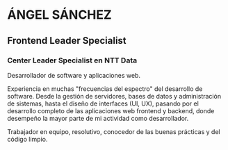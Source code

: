 # ÁNGEL SÁNCHEZ
## Frontend Leader Specialist
### Center Leader Specialist en NTT Data

Desarrollador de software y aplicaciones web.

Experiencia en muchas "frecuencias del espectro" del desarrollo de software. Desde la gestión de servidores, bases de datos y administración de sistemas, hasta el diseño de interfaces (UI, UX), pasando por el desarrollo completo de las aplicaciones web frontend y backend, donde desempeño la mayor parte de mi actividad como desarrollador.

Trabajador en equipo, resolutivo, conocedor de las buenas prácticas y del código limpio.
